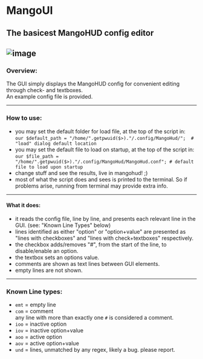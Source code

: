 # MangoUI
The basicest MangoHUD config editor
------------------------------------
![image](https://github.com/user-attachments/assets/0977b249-e6f6-43ff-a1f6-5e4001b524fd)
------------------------------------
### Overview:
The GUI simply displays the MangoHUD config for convenient editing through check- and textboxes.<br>
An example config file is provided.

------------------------------------
### How to use:
- you may set the default folder for load file, at the top of the script in:<br>`our $default_path = "/home/".getpwuid($>)."/.config/MangoHud/";  # "load" dialog default location`
- you may set the default file to load on startup, at the top of the script in:<br>`our $file_path = "/home/".getpwuid($>)."/.config/MangoHud/MangoHud.conf"; # default file to load upon startup`
- change stuff and see the results, live in mangohud! ;)
- most of what the script does and sees is printed to the terminal. So if problems arise, running from terminal may provide extra info.
------------------------------------
#### What it does:
- it reads the config file, line by line, and presents each relevant line in the GUI. (see: "Known Line Types" below)
- lines identified as either "option" or "option+value" are presented as "lines with checkboxes" and "lines with check+textboxes" respectively.
- the checkbox adds/removes "#", from the start of the line, to disable/enable an option.
- the textbox sets an options value.
- comments are shown as text lines between GUI elements.
- empty lines are not shown.
------------------------------------
### Known Line types:
- `emt` = empty line
- `com` = comment<br>any line with more than exactly one `#` is considered a comment.
- `ioo` = inactive option
- `iov` = inactive option+value
- `aoo` = active option
- `aov` = active option+value
- `und` = lines, unmatched by any regex, likely a bug. please report.
